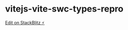 # vitejs-vite-swc-types-repro

[Edit on StackBlitz ⚡️](https://stackblitz.com/edit/vitejs-vite-whvjcp)